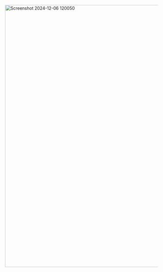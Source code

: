 <img width="865" alt="Screenshot 2024-12-06 120050" src="https://github.com/user-attachments/assets/3f979ee9-3f5d-42e6-bbc2-16449753f68b">
